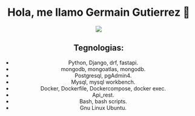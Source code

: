 <div align="center">
<h1 align="center">Hola, me llamo Germain Gutierrez 👋</h1>
  
<img src="https://img-9gag-fun.9cache.com/photo/am5jqv9_700bwp.webp">

<br>
  
## Tegnologias:

- Python, Django, drf, fastapi.
- mongodb, mongoatlas, mongodb.
- Postgresql, pgAdmin4.
- Mysql, mysql workbench.
- Docker, Dockerfile, Dockercompose, docker exec. 
- Api_rest.
- Bash, bash scripts.
- Gnu Linux Ubuntu.

<br>
  
  
  
<!--
**gergg90/gergg90** is a ✨ _special_ ✨ repository because its `README.md` (this file) appears on your GitHub profile.

Here are some ideas to get you started:

- 🔭 I’m currently working on ...
- 🌱 I’m currently learning ...
- 👯 I’m looking to collaborate on ...
- 🤔 I’m looking for help with ...
- 💬 Ask me about ...
- 📫 How to reach me: ...
- 😄 Pronouns: ...
- ⚡ Fun fact: ...
-->
